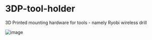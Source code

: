 # 3DP-tool-holder
3D Printed mounting hardware for tools - namely Ryobi wireless drill 

![image](logo-template-1-clearwalker3-dust-collector-continue-2.jpg)
